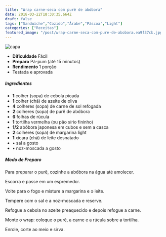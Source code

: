 ```yaml
---
title: "Wrap carne-seca com purê de abóbora"
date: 2018-03-22T18:30:35.664Z
draft: false
tags: ["Sanduíche","Cozido","Árabe","Páscoa","Light"]
categories: ["Receitas"]
featured_image: "/post/wrap-carne-seca-com-pure-de-abobora.ea9f37cb.jpg"
---
```


![capa](/post/wrap-carne-seca-com-pure-de-abobora.ea9f37cb.jpg)

*   **Dificuldade** Fácil
*   **Preparo** Pá-pum (até 15 minutos)
*   **Rendimento** 1 porção
*   Testada e aprovada
    

##### Ingredientes

*   **1** colher (sopa) de cebola picada
*   **1** colher (chá) de azeite de oliva
*   **4** colheres (sopa) de carne de sol refogada
*   **2** colheres (sopa) de purê de abóbora
*   **6** folhas de rúcula
*   **1** tortilha vermelha (ou pão sírio fininho)
*   **1/2** abóbora japonesa em cubos e sem a casca
*   **2** colheres (sopa) de margarina light
*   **1** xícara (chá) de leite desnatado
*   • sal a gosto
*   • noz-moscada a gosto

##### Modo de Preparo

Para preparar o purê, cozinhe a abóbora na água até amolecer.

Escorra e passe em um espremedor.

Volte para o fogo e misture a margarina e o leite.

Tempere com o sal e a noz-moscada e reserve.

Refogue a cebola no azeite preaquecido e depois refogue a carne.

Monte o wrap: coloque o purê, a carne e a rúcula sobre a tortilha.

Enrole, corte ao meio e sirva.
